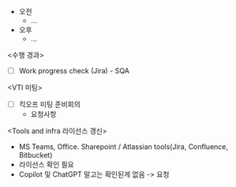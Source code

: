 - 오전
	- ...
- 오후
	- ...

<수행 경과>
- [ ] Work progress check (Jira) - SQA

<VTI 미팅>
- [ ] 킥오프 미팅 준비회의
	- 요청사항 

<Tools and infra 라이선스 갱신>
- MS Teams, Office. Sharepoint / Atlassian tools(Jira, Confluence, Bitbucket)
- 라이선스 확인 필요
- Copilot 및 ChatGPT 말고는 확인된게 없음 -> 요청